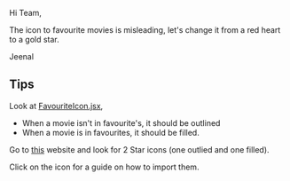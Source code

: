 Hi Team,

The icon to favourite movies is misleading, let's change it from a red heart to a gold star.

Jeenal

## Tips

Look at [FavouriteIcon.jsx](../src/components/FavouriteIcon.jsx),

- When a movie isn't in favourite's, it should be outlined 
- When a movie is in favourites, it should be filled.

Go to [this](https://react-icons.github.io/react-icons/) website and look for 2 Star icons (one outlied and one filled). 

Click on the icon for a guide on how to import them.
